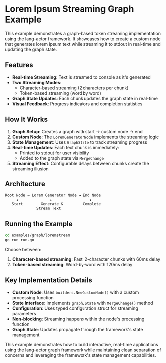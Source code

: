 # Lorem Ipsum Streaming Graph Example

This example demonstrates a graph-based token streaming implementation using the lang-actor framework. It showcases how to create a custom node that generates lorem ipsum text while streaming it to stdout in real-time and updating the graph state.

## Features

- **Real-time Streaming**: Text is streamed to console as it's generated
- **Two Streaming Modes**:
  - Character-based streaming (2 characters per chunk)
  - Token-based streaming (word by word)
- **Graph State Updates**: Each chunk updates the graph state in real-time
- **Visual Feedback**: Progress indicators and completion statistics

## How It Works

1. **Graph Setup**: Creates a graph with start → custom node → end
2. **Custom Node**: The `LoremGeneratorNode` implements the streaming logic
3. **State Management**: Uses `GraphState` to track streaming progress
4. **Real-time Updates**: Each text chunk is immediately:
   - Printed to stdout for user visibility
   - Added to the graph state via `MergeChange`
5. **Streaming Effect**: Configurable delays between chunks create the streaming illusion

## Architecture

```text
Root Node → Lorem Generator Node → End Node
     ↓              ↓                 ↓
   Start        Generate &         Complete
              Stream Text
```

## Running the Example

```bash
cd examples/graph/loremstream
go run run.go
```

Choose between:

1. **Character-based streaming**: Fast, 2-character chunks with 60ms delay
2. **Token-based streaming**: Word-by-word with 120ms delay

## Key Implementation Details

- **Custom Node**: Uses `builders.NewCustomNode()` with a custom processing function
- **State Interface**: Implements `graph.State` with `MergeChange()` method
- **Configuration**: Uses typed configuration struct for streaming parameters
- **Non-blocking**: Streaming happens within the node's processing function
- **Graph State**: Updates propagate through the framework's state management

This example demonstrates how to build interactive, real-time applications using the lang-actor graph framework while maintaining clean separation of concerns and leveraging the framework's state management capabilities.
